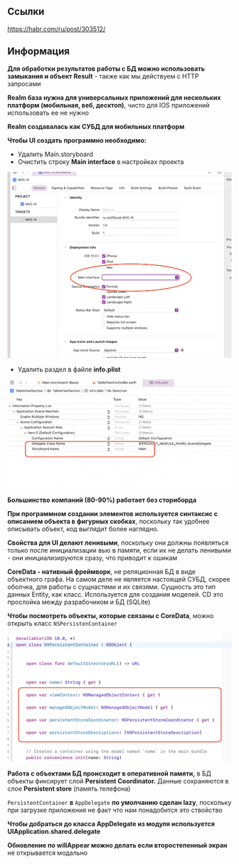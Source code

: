 ## Ссылки

https://habr.com/ru/post/303512/

## Информация

**Для обработки результатов работы с БД можно использовать замыкания и объект Result** - также как мы действуем с HTTP запросами

**Realm база нужна для универсальных приложений для нескольких платформ (мобильная, веб, десктоп)**, чисто для IOS приложений использовать ее не нужно

**Realm создавалась как СУБД для мобильных платформ**

**Чтобы UI создать программно необходимо:**

-   Удалить Main.storyboard    
-   Очистить строку **Main interface** в настройках проекта  

![|400](images/20220317103318.png)

-   Удалить раздел в файле **info.plist**

![](images/20220317103358.png)
    
**Большинство компаний (80-90%) работает без сториборда**

**При программном создании элементов используется синтаксис с описанием объекта в фигурных скобках**, поскольку так удобнее описывать объект, код выглядит более наглядно.

**Свойства для UI делают ленивыми**, поскольку они должны появляться только после инициализации вью в памяти, если их не делать ленивыми - они инициализируются сразу, что приводит к ошикам

**CoreData - нативный фреймворк**, не реляционная БД в виде объектного графа. На самом деле не является настоящей СУБД, скорее оболчка, для работы с сущнастями и их связями. Сущность это тип данных Entity, как класс. Используется для создания моделей. CD это прослойка между разрабочиком и БД (SQLite)

**Чтобы посмотреть объекты, которые связаны с CoreData**, можно открыть класс `NSPersistenContainer`

![|500](images/20220317103424.png)

**Работа с объектами БД происходит в оперативной памяти,** в БД объекты фиксирует слой **Persistent Coordinator.** Данные сохраняются в слое **Persistent store** (память телефона)

`PersistentContainer` **в** `AppDelegate` **по умолчанию сделан lazy**, поскольку при загрузке приложения не факт что нам понадобится это ствойство

**Чтобы добраться до класса AppDelegate из модуля используется UIApplication.shared.delegate**

**Обновление по willAppear можно делать если второстепенный экран** не открывается модально